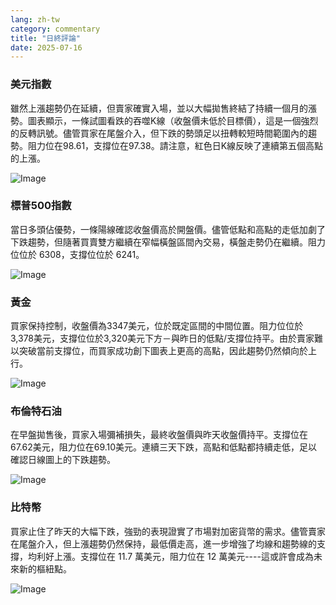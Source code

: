 ```yaml
---
lang: zh-tw
category: commentary
title: "日終評論"
date: 2025-07-16
---
```


### 美元指數

雖然上漲趨勢仍在延續，但賣家確實入場，並以大幅拋售終結了持續一個月的漲勢。圖表顯示，一條試圖看跌的吞噬K線（收盤價未低於目標價），這是一個強烈的反轉訊號。儘管買家在尾盤介入，但下跌的勢頭足以扭轉較短時間範圍內的趨勢。阻力位在98.61，支撐位在97.38。請注意，紅色日K線反映了連續第五個高點的上漲。

![Image](https://markleighedu.github.io/img/Jul-2025/16-Jul-2025/usdindex.jpg)

### 標普500指數

當日多頭佔優勢，一條陽線確認收盤價高於開盤價。儘管低點和高點的走低加劇了下跌趨勢，但隨著買賣雙方繼續在窄幅橫盤區間內交易，橫盤走勢仍在繼續。阻力位位於 6308，支撐位位於 6241。

![Image](https://markleighedu.github.io/img/Jul-2025/16-Jul-2025/sp500.jpg)

### 黃金

買家保持控制，收盤價為3347美元，位於既定區間的中間位置。阻力位位於3,378美元，支撐位位於3,320美元下方－與昨日的低點/支撐位持平。由於賣家難以突破當前支撐位，而買家成功創下圖表上更高的高點，因此趨勢仍然傾向於上行。

![Image](https://markleighedu.github.io/img/Jul-2025/16-Jul-2025/gold.jpg)

### 布倫特石油

在早盤拋售後，買家入場彌補損失，最終收盤價與昨天收盤價持平。支撐位在67.62美元，阻力位在69.10美元。連續三天下跌，高點和低點都持續走低，足以確認日線圖上的下跌趨勢。

![Image](https://markleighedu.github.io/img/Jul-2025/16-Jul-2025/brentoil.jpg)

### 比特幣

買家止住了昨天的大幅下跌，強勁的表現證實了市場對加密貨幣的需求。儘管賣家在尾盤介入，但上漲趨勢仍然保持，最低價走高，進一步增強了均線和趨勢線的支撐，均利好上漲。支撐位在 11.7 萬美元，阻力位在 12 萬美元----這或許會成為未來新的樞紐點。

![Image](https://markleighedu.github.io/img/Jul-2025/16-Jul-2025/bitcoin.jpg)

